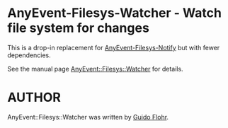 # AnyEvent-Filesys-Watcher - Watch file system for changes

This is a drop-in replacement for
[AnyEvent-Filesys-Notify](https://github.com/mvgrimes/AnyEvent-Filesys-Notify)
but with fewer dependencies.

See the manual page [AnyEvent::Filesys::Watcher](./lib/AnyEvent/Filesys/Watch.pod)
for details.

# AUTHOR

AnyEvent::Filesys::Watcher was written by [Guido Flohr](http://www.guido-flohr.net/).
